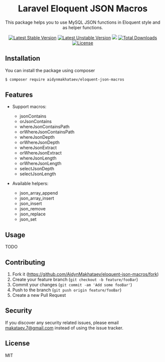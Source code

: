 <h1 align="center">Laravel Eloquent JSON Macros</h1>

<p align="center">This package helps you to use MySQL JSON functions in Eloquent style and as helper functions.</p>

<p align="center">
<a href="https://packagist.org/packages/aidynmakhataev/eloquent-json-macros"><img src="https://poser.pugx.org/aidynmakhataev/eloquent-json-macros/v/stable.svg" alt="Latest Stable Version"></a>
<a href="https://packagist.org/packages/aidynmakhataev/eloquent-json-macros"><img src="https://poser.pugx.org/aidynmakhataev/eloquent-json-macros/v/unstable.svg" alt="Latest Unstable Version"></a>
<a href="https://styleci.io/repos/142687239"><img src="https://github.styleci.io/repos/142687239/shield"></a>
<a href="https://packagist.org/packages/aidynmakhataev/eloquent-json-macros"><img src="https://poser.pugx.org/aidynmakhataev/eloquent-json-macros/downloads" alt="Total Downloads"></a>
<a href="https://packagist.org/packages/aidynmakhataev/eloquent-json-macros"><img src="https://poser.pugx.org/aidynmakhataev/eloquent-json-macros/license" alt="License"></a>
</p>    

## Installation

You can install the package using composer

```sh
$ composer require aidynmakhataev/eloquent-json-macros
```

## Features

- Support macros:
    - jsonContains
    - orJsonContains
    - whereJsonContainsPath
    - orWhereJsonContainsPath
    - whereJsonDepth
    - orWhereJsonDepth
    - whereJsonExtract
    - orWhereJsonExtract
    - whereJsonLength
    - orWhereJsonLength
    - selectJsonDepth
    - selectJsonLength

- Available helpers:
    - json_array_append
    - json_array_insert
    - json_insert
    - json_remove
    - json_replace
    - json_set

## Usage

TODO

## Contributing

1. Fork it (<https://github.com/AidynMakhataev/eloquent-json-macros/fork>)
2. Create your feature branch (`git checkout -b feature/fooBar`)
3. Commit your changes (`git commit -am 'Add some fooBar'`)
4. Push to the branch (`git push origin feature/fooBar`)
5. Create a new Pull Request


## Security

If you discover any security related issues, please email makataev.7@gmail.com instead of using the issue tracker.


## License

MIT